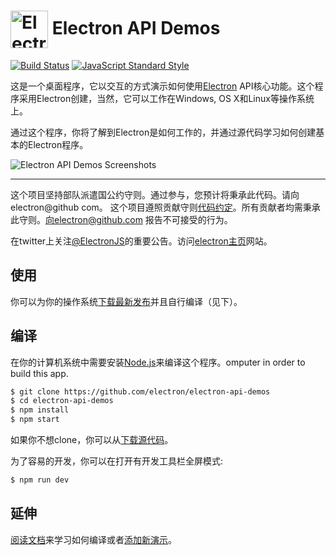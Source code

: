 # <img src="https://cloud.githubusercontent.com/assets/378023/15172388/b2b81950-1790-11e6-9a7c-ccc39912bb3a.png" width="60px" align="center" alt="Electron API Demos icon"> Electron API Demos

[![Build Status](https://travis-ci.org/electron/electron-api-demos.svg?branch=master)](https://travis-ci.org/electron/electron-api-demos)
[![JavaScript Standard Style](https://img.shields.io/badge/code%20style-standard-brightgreen.svg?style=flat)](http://standardjs.com)

这是一个桌面程序，它以交互的方式演示如何使用[Electron](http://electron.atom.io) API核心功能。这个程序采用Electron创建，当然，它可以工作在Windows, OS X和Linux等操作系统上。

通过这个程序，你将了解到Electron是如何工作的，并通过源代码学习如何创建基本的Electron程序。

![Electron API Demos Screenshots](https://cloud.githubusercontent.com/assets/378023/15016148/ae06cc80-124a-11e6-80dd-076d83e492f6.png)

---

这个项目坚持部队派遣国公约守则。通过参与，您预计将秉承此代码。请向 electron@github com。
这个项目遵照贡献守则[代码约定](CODE_OF_CONDUCT.md)。所有贡献者均需秉承此守则。向electron@github.com 报告不可接受的行为。

在twitter上关注[@ElectronJS](https://twitter.com/electronjs)的重要公告。访问[electron主页](http://electron.atom.io)网站。

## 使用

你可以为你的操作系统[下载最新发布](https://github.com/electron/electron-api-demos/releases)并且自行编译（见下）。

## 编译

在你的计算机系统中需要安装[Node.js](https://nodejs.org)来编译这个程序。omputer in order to build this app.

```bash
$ git clone https://github.com/electron/electron-api-demos
$ cd electron-api-demos
$ npm install
$ npm start
```

如果你不想clone，你可以从[下载源代码](https://github.com/electron/electron-api-demos/archive/master.zip)。

为了容易的开发，你可以在打开有开发工具栏全屏模式:

```bash
$ npm run dev
```

## 延伸

 [阅读文档](docs.md)来学习如何编译或者[添加新演示](docs.md#添加章节或演示)。
